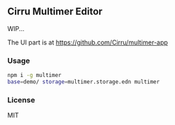 
Cirru Multimer Editor
----

WIP...

The UI part is at https://github.com/Cirru/multimer-app

### Usage

```bash
npm i -g multimer
base=demo/ storage=multimer.storage.edn multimer
```

### License

MIT
